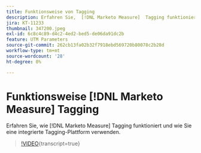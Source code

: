 ```yaml
---
title: Funktionsweise von Tagging
description: Erfahren Sie,  [!DNL Marketo Measure]  Tagging funktioniert und wie Sie eine integrierte Tagging-Plattform verwenden.
jira: KT-11233
thumbnail: 347200.jpeg
exl-id: 6c8c4c89-d4c2-4ed2-bed5-de06da91dc2b
feature: UTM Parameters
source-git-commit: 262cb13fa02b32f7918ebd569720b80078c2b28d
workflow-type: tm+mt
source-wordcount: '28'
ht-degree: 0%

---
```


# Funktionsweise [!DNL Marketo Measure] Tagging

Erfahren Sie, wie [!DNL Marketo Measure] Tagging funktioniert und wie Sie eine integrierte Tagging-Plattform verwenden.

>[!VIDEO](https://video.tv.adobe.com/v/347200/?learn=on){transcript=true}
